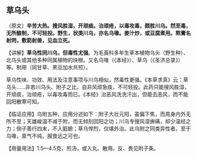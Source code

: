 ## **草乌头**

〔原文〕**辛苦大热。搜风胜湿，开顽痰。治顽疮，以毒攻毒，颇胜川乌。然至毒，无所酿制，不可轻投。野生，状类川乌，亦名乌喙。姜汁炒，或豆腐煮用。熬膏名射罔，敷箭射兽，见血立死。**

【讲解】**草乌性同川乌，但毒性尤强**。为毛莨科多年生草本植物乌头（野生种）、北乌头或其他多种同属植物的块根。又名乌喙（《本经》）、草乌（《圣济总录》）等。制用（同甘草、黑豆加水共煎）。

草乌性味、功效、用法及注意事项与川乌相似，然毒性更强。《本草求真》云：草乌头......非若川乌头、附子之比，自非风顽急痰，不可轻投。此药只能搜风胜湿，开顽痰，治顽疮，以毒攻毒而已。《本经》治恶风洗洗汗出，但能去恶风，而不能回阳散寒可知。

【临证应用】乌附五种，应用分述如下：附子大壮元阳，虽偏下焦，而周身内外无所不至；天雄峻温不减于附，而无倾刻回阳之功；川乌专搜风湿痹痛，却少温经之力；侧子善行四末，不入脏腑；草乌悍烈，仅堪外治。此乌附之同类异性者。至于乌喙，禀气不纯，服食远之可也。

【用量用法】1.5—4.5克，煎汤，或入丸、散用。反、畏见附子条。
